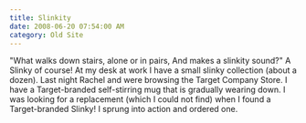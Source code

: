 ```yaml
---
title: Slinkity
date: 2008-06-20 07:54:00 AM
category: Old Site
---
```


"What walks down stairs, alone or in pairs, And makes a slinkity sound?" A Slinky of course! At my desk at work I have a small slinky collection (about a dozen). Last night Rachel and were browsing the Target Company Store. I have a Target-branded self-stirring mug that is gradually wearing down. I was looking for a replacement (which I could not find) when I found a Target-branded Slinky! I sprung into action and ordered one.
